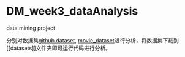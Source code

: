 # DM_week3_dataAnalysis

data mining project

分别对数据集[github dataset](https://www.kaggle.com/datasets/nikhil25803/github-dataset/data), [movie_dataset](https://www.kaggle.com/datasets/arsalanrehman/movies-dataset-from-piracy-website)进行分析，将数据集下载到[[datasets]]文件夹即可运行代码进行分析。
